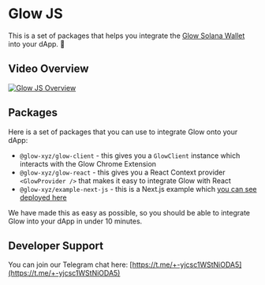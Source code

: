 # Glow JS

This is a set of packages that helps you integrate the [Glow Solana Wallet](https://glow.app) into your dApp. 🤩

## Video Overview

[![Glow JS Overview](https://cdn.loom.com/sessions/thumbnails/837a218eca284292a5c69d719564ed9d-with-play.gif)](https://www.loom.com/share/837a218eca284292a5c69d719564ed9d)

## Packages 

Here is a set of packages that you can use to integrate Glow onto your dApp:

- `@glow-xyz/glow-client` - this gives you a `GlowClient` instance which interacts with the Glow Chrome Extension
- `@glow-xyz/glow-react` - this gives you a React Context provider `<GlowProvider />` that makes it easy to integrate Glow with React
- `@glow-xyz/example-next-js` - this is a Next.js example which [you can see deployed here](https://glow-js.luma-dev.com/)

We have made this as easy as possible, so you should be able to integrate Glow into your dApp in under 10 minutes.

## Developer Support

You can join our Telegram chat here: [https://t.me/+-yjcsc1WStNiODA5](https://t.me/+-yjcsc1WStNiODA5)
